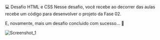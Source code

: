 💻 Desafio HTML e CSS
Nesse desafio, você recebe ao decorrer das aulas recebe um código para desenvolver o projeto da Fase 02.

E, novamente, mais um desafio concluido com sucesso... 👀

 ![Screenshot_1](https://github.com/jhzinm/Projeto2/assets/150977621/79fb5ddd-da31-4739-bb24-daaca43ae529)
